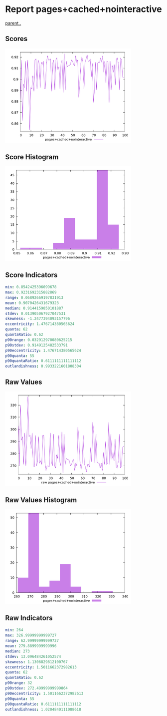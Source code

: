 # Report pages+cached+nointeractive

[parent..](./..)  


## Scores

![score](./score.png)  

## Score Histogram

![hist](./hist.png)  

## Score Indicators

```yaml
min: 0.8542425396099678
max: 0.9231692315882869
range: 0.06892669197831913
mean: 0.9070426431679323
median: 0.9144159850101887
stdev: 0.013905067927047531
skewness: -1.2477394093157796
eccentricity: 1.476714380565624
quanta: 62
quantaRatio: 0.62
p90range: 0.032912970080625215
p90stdev: 0.9149125482533791
p90eccentricity: 1.476714380565624
p90quanta: 55
p90quantaRatio: 0.6111111111111112
outlandishness: 0.9933221601808304

```

## Raw Values

![raw](./raw.png)  

## Raw Values Histogram

![raw hist](./raw_hist.png)  

## Raw Indicators

```yaml
min: 264
max: 326.99999999999727
range: 62.99999999999727
mean: 279.8899999999996
median: 273
stdev: 13.096484261052574
skewness: 1.1306829812100767
eccentricity: 1.5011662372982613
quanta: 62
quantaRatio: 0.62
p90range: 32
p90stdev: 272.49999999999864
p90eccentricity: 1.5011662372982613
p90quanta: 55
p90quantaRatio: 0.6111111111111112
outlandishness: 1.0204840111088618

```

<style>
  img {
    max-width: 80%;
  }
</style>
      
